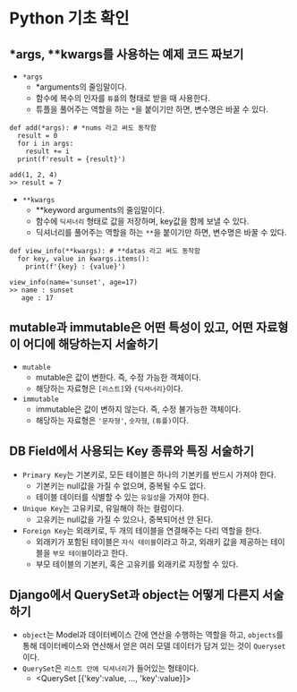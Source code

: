 # Python 기초 확인

## *args, **kwargs를 사용하는 예제 코드 짜보기
- `*args`
  - \*arguments의 줄임말이다.
  - 함수에 복수의 인자를 `튜플`의 형태로 받을 때 사용한다.
  - 튜플을 풀어주는 역할을 하는 `*`을 붙이기만 하면, 변수명은 바꿀 수 있다.
```
def add(*args): # *nums 라고 써도 동작함 
  result = 0
  for i in args:
    result += i
  print(f'result = {result}')

add(1, 2, 4)
>> result = 7
```
- `**kwargs`
  - \**keyword arguments의 줄임말이다.
  - 함수에 `딕셔너리` 형태로 값을 저장하며, key값을 함께 보낼 수 있다.
  - 딕셔너리를 풀어주는 역할을 하는 `**`을 붙이기만 하면, 변수명은 바꿀 수 있다. 
```
def view_info(**kwargs): # **datas 라고 써도 동작함
  for key, value in kwargs.items():
    print(f'{key} : {value}')

view_info(name='sunset', age=17)
>> name : sunset
   age : 17
```
  
## mutable과 immutable은 어떤 특성이 있고, 어떤 자료형이 어디에 해당하는지 서술하기
- `mutable`
  - mutable은 값이 변한다. 즉, 수정 가능한 객체이다.
  - 해당하는 자료형은 `[리스트]`와 `{딕셔너리}`이다.
- `immutable`
  - immutable은 값이 변하지 않는다. 즉, 수정 불가능한 객체이다.
  - 해당하는 자료형은 `'문자형'`, `숫자형`, `(튜플)`이다.
  
## DB Field에서 사용되는 Key 종류와 특징 서술하기
- `Primary Key`는 기본키로, 모든 테이블은 하나의 기본키를 반드시 가져야 한다.
  - 기본키는 null값을 가질 수 없으며, 중복될 수도 없다.
  - 테이블 데이터를 식별할 수 있는 `유일성`을 가져야 한다.
- `Unique Key`는 고유키로, 유일해야 하는 컬럼이다.
  - 고유키는 null값을 가질 수 있으나, 중복되어선 안 된다.
- `Foreign Key`는 외래키로, 두 개의 테이블을 연결해주는 다리 역할을 한다.
  - 외래키가 포함된 테이블은 `자식 테이블`이라고 하고, 외래키 값을 제공하는 테이블을 `부모 테이블`이라고 한다.
  - 부모 테이블의 기본키, 혹은 고유키를 외래키로 지정할 수 있다.
  
## Django에서 QuerySet과 object는 어떻게 다른지 서술하기
- `object`는 Model과 데이터베이스 간에 연산을 수행하는 역할을 하고, `objects`를 통해 데이터베이스와 연산해서 얻은 여러 모델 데이터가 담겨 있는 것이 `Queryset`이다.
- `QuerySet`은 `리스트 안에 딕셔너리`가 들어있는 형태이다.
  - <QuerySet [{'key':value, ..., 'key':value}]>
